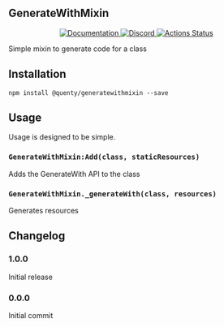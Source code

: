## GenerateWithMixin
<div align="center">
  <a href="http://quenty.github.io/api/">
    <img src="https://img.shields.io/badge/docs-website-green.svg" alt="Documentation" />
  </a>
  <a href="https://discord.gg/mhtGUS8">
    <img src="https://img.shields.io/badge/discord-nevermore-blue.svg" alt="Discord" />
  </a>
  <a href="https://github.com/Quenty/NevermoreEngine/actions">
    <img src="https://github.com/Quenty/NevermoreEngine/workflows/luacheck/badge.svg" alt="Actions Status" />
  </a>
</div>

Simple mixin to generate code for a class

## Installation
```
npm install @quenty/generatewithmixin --save
```

## Usage
Usage is designed to be simple.

### `GenerateWithMixin:Add(class, staticResources)`
Adds the GenerateWith API to the class

### `GenerateWithMixin._generateWith(class, resources)`
Generates resources


## Changelog

### 1.0.0
Initial release

### 0.0.0
Initial commit
